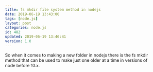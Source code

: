 ```yaml
---
title: fs mkdir file system method in nodejs
date: 2019-06-19 13:43:00
tags: [node.js]
layout: post
categories: node.js
id: 482
updated: 2019-06-19 13:46:41
version: 1.0
---
```


So when it comes to making a new folder in nodejs there is the fs mkdir method that can be used to make just one older at a time in versions of node before 10.x.

<!-- more -->
